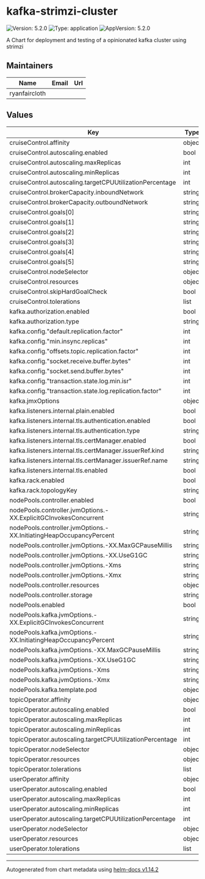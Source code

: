 # kafka-strimzi-cluster

![Version: 5.2.0](https://img.shields.io/badge/Version-5.2.0-informational?style=flat-square) ![Type: application](https://img.shields.io/badge/Type-application-informational?style=flat-square) ![AppVersion: 5.2.0](https://img.shields.io/badge/AppVersion-5.2.0-informational?style=flat-square)

A Chart for deployment and testing of a opinionated kafka cluster using strimzi

## Maintainers

| Name | Email | Url |
| ---- | ------ | --- |
| ryanfaircloth |  |  |

## Values

| Key | Type | Default | Description |
|-----|------|---------|-------------|
| cruiseControl.affinity | object | `{}` |  |
| cruiseControl.autoscaling.enabled | bool | `false` |  |
| cruiseControl.autoscaling.maxReplicas | int | `100` |  |
| cruiseControl.autoscaling.minReplicas | int | `1` |  |
| cruiseControl.autoscaling.targetCPUUtilizationPercentage | int | `80` |  |
| cruiseControl.brokerCapacity.inboundNetwork | string | `"15728640KiB/s"` |  |
| cruiseControl.brokerCapacity.outboundNetwork | string | `"15728640KiB/s"` |  |
| cruiseControl.goals[0] | string | `"NetworkInboundCapacityGoal"` |  |
| cruiseControl.goals[1] | string | `"DiskCapacityGoal"` |  |
| cruiseControl.goals[2] | string | `"RackAwareGoal"` |  |
| cruiseControl.goals[3] | string | `"NetworkOutboundCapacityGoal"` |  |
| cruiseControl.goals[4] | string | `"CpuCapacityGoal"` |  |
| cruiseControl.goals[5] | string | `"ReplicaCapacityGoal"` |  |
| cruiseControl.nodeSelector | object | `{}` |  |
| cruiseControl.resources | object | `{}` |  |
| cruiseControl.skipHardGoalCheck | bool | `false` |  |
| cruiseControl.tolerations | list | `[]` |  |
| kafka.authorization.enabled | bool | `true` |  |
| kafka.authorization.type | string | `"simple"` |  |
| kafka.config."default.replication.factor" | int | `3` |  |
| kafka.config."min.insync.replicas" | int | `2` |  |
| kafka.config."offsets.topic.replication.factor" | int | `3` |  |
| kafka.config."socket.receive.buffer.bytes" | int | `-1` |  |
| kafka.config."socket.send.buffer.bytes" | int | `-1` |  |
| kafka.config."transaction.state.log.min.isr" | int | `2` |  |
| kafka.config."transaction.state.log.replication.factor" | int | `3` |  |
| kafka.jmxOptions | object | `{}` |  |
| kafka.listeners.internal.plain.enabled | bool | `false` |  |
| kafka.listeners.internal.tls.authentication.enabled | bool | `true` |  |
| kafka.listeners.internal.tls.authentication.type | string | `"tls"` |  |
| kafka.listeners.internal.tls.certManager.enabled | bool | `false` |  |
| kafka.listeners.internal.tls.certManager.issuerRef.kind | string | `"ClusterIssuer"` |  |
| kafka.listeners.internal.tls.certManager.issuerRef.name | string | `nil` |  |
| kafka.listeners.internal.tls.enabled | bool | `true` |  |
| kafka.rack.enabled | bool | `true` |  |
| kafka.rack.topologyKey | string | `"topology.kubernetes.io/zone"` |  |
| nodePools.controller.enabled | bool | `false` |  |
| nodePools.controller.jvmOptions.-XX.ExplicitGCInvokesConcurrent | string | `"true"` |  |
| nodePools.controller.jvmOptions.-XX.InitiatingHeapOccupancyPercent | string | `"35"` |  |
| nodePools.controller.jvmOptions.-XX.MaxGCPauseMillis | string | `"20"` |  |
| nodePools.controller.jvmOptions.-XX.UseG1GC | string | `"true"` |  |
| nodePools.controller.jvmOptions.-Xms | string | `"5g"` |  |
| nodePools.controller.jvmOptions.-Xmx | string | `"5g"` |  |
| nodePools.controller.resources | object | `{}` |  |
| nodePools.controller.storage | string | `nil` |  |
| nodePools.enabled | bool | `false` |  |
| nodePools.kafka.jvmOptions.-XX.ExplicitGCInvokesConcurrent | string | `"true"` |  |
| nodePools.kafka.jvmOptions.-XX.InitiatingHeapOccupancyPercent | string | `"35"` |  |
| nodePools.kafka.jvmOptions.-XX.MaxGCPauseMillis | string | `"20"` |  |
| nodePools.kafka.jvmOptions.-XX.UseG1GC | string | `"true"` |  |
| nodePools.kafka.jvmOptions.-Xms | string | `"5g"` |  |
| nodePools.kafka.jvmOptions.-Xmx | string | `"5g"` |  |
| nodePools.kafka.template.pod | object | `{}` |  |
| topicOperator.affinity | object | `{}` |  |
| topicOperator.autoscaling.enabled | bool | `false` |  |
| topicOperator.autoscaling.maxReplicas | int | `100` |  |
| topicOperator.autoscaling.minReplicas | int | `1` |  |
| topicOperator.autoscaling.targetCPUUtilizationPercentage | int | `80` |  |
| topicOperator.nodeSelector | object | `{}` |  |
| topicOperator.resources | object | `{}` |  |
| topicOperator.tolerations | list | `[]` |  |
| userOperator.affinity | object | `{}` |  |
| userOperator.autoscaling.enabled | bool | `false` |  |
| userOperator.autoscaling.maxReplicas | int | `100` |  |
| userOperator.autoscaling.minReplicas | int | `1` |  |
| userOperator.autoscaling.targetCPUUtilizationPercentage | int | `80` |  |
| userOperator.nodeSelector | object | `{}` |  |
| userOperator.resources | object | `{}` |  |
| userOperator.tolerations | list | `[]` |  |

----------------------------------------------
Autogenerated from chart metadata using [helm-docs v1.14.2](https://github.com/norwoodj/helm-docs/releases/v1.14.2)

